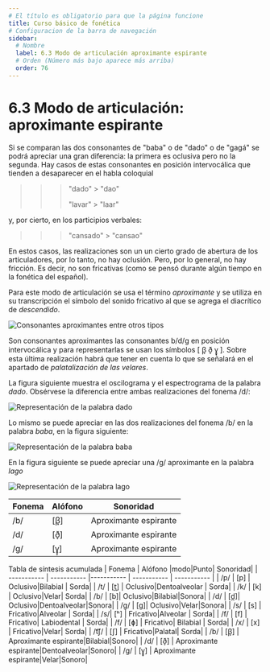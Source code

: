 ```yaml
---
# El título es obligatorio para que la página funcione
title: Curso básico de fonética
# Configuracion de la barra de navegación
sidebar:
  # Nombre
  label: 6.3 Modo de articulación aproximante espirante
  # Orden (Número más bajo aparece más arriba)
  order: 76
---
```

# 6.3 Modo de articulación: aproximante espirante

Si se comparan las dos consonantes de "baba" o de "dado" o de "gagá" se podrá apreciar una gran diferencia: la primera es oclusiva pero no la segunda. Hay casos de estas consonantes en posición intervocálica que tienden a desaparecer en el habla coloquial 

>>> "dado" > "dao"
>>> 
>>> "lavar" > "laar"

y, por cierto, en los participios verbales:

>>> "cansado" >  "cansao"

En estos casos, las realizaciones son un un cierto grado de abertura de los articuladores, por lo tanto, no hay oclusión. Pero, por lo general, no hay fricción. Es decir, no son fricativas (como se pensó durante algún tiempo en la fonética del español).

Para este modo de articulación se usa el término *aproximante* y se utiliza en su transcripción el símbolo del sonido fricativo al que se agrega el diacrítico de *descendido*. 

![Consonantes aproximantes entre otros tipos](/imagenes/aproximantes_fricativas_oclusivas.png)

Son consonantes aproximantes las consonantes b/d/g en posición intervocálica y para representarlas se usan los símbolos [ β̞ ð̞ ɣ̞ ]. Sobre esta última realización habrá que tener en cuenta lo que se señalará en el apartado de *palatalización de las velares*.

La figura siguiente muestra el oscilograma y el espectrograma de la palabra *dado*. Obsérvese la diferencia entre ambas realizaciones del fonema /d/:

![Representación de la palabra dado](/imagenes/dado_valeria.png)

Lo mismo se puede apreciar en las dos realizaciones del fonema /b/ en la palabra *baba*, en la figura siguiente:

![Representación de la palabra baba](/imagenes/baba_valeria.png)

En la figura siguiente se puede apreciar una /g/ aproximante en la palabra *lago*

![Representación de la palabra lago](/imagenes/lago_valeria.png)



| Fonema | Alófono | Sonoridad|
| ----------- | ----------- |----------- | 
| /b/ | [β̞] | Aproximante espirante|
| /d/ | [ð̞] | Aproximante espirante|
| /g/ | [ɣ̞] | Aproximante espirante|



Tabla de síntesis acumulada
| Fonema | Alófono |modo|Punto| Sonoridad|
| ----------- | ----------- |----------- | ----------- | ----------- |
| /p/ | [p] | Oclusivo|Bilabial | Sorda|
| /t/ | [t̪] |  Oclusivo|Dentoalveolar | Sorda|
| /k/ | [k] |  Oclusivo|Velar| Sorda|
| /b/ | [b]| Oclusivo|Bilabial|Sonora|
| /d/ | [d̪]| Oclusivo|Dentoalveolar|Sonora|
| /g/ | [g]| Oclusivo|Velar|Sonora|
| /s/ | [s] |  Fricativo|Alveolar | Sorda|
| /s/| [ʰ] |  Fricativo|Alveolar | Sorda|
| /f/ | [f] | Fricativo| Labiodental | Sorda|
| /f/ | [ɸ] | Fricativo| Bilabial | Sorda|
| /x/ | [x] |  Fricativo|Velar| Sorda|
| /t͡ʃ/ | [ʃ] |  Fricativo|Palatal| Sorda|
| /b/ | [β̞] | Aproximante espirante|Bilabial|Sonoro|
| /d/ | [ð̞] | Aproximante espirante|Dentoalveolar|Sonoro|
| /g/ | [ɣ̞] | Aproximante espirante|Velar|Sonoro|


